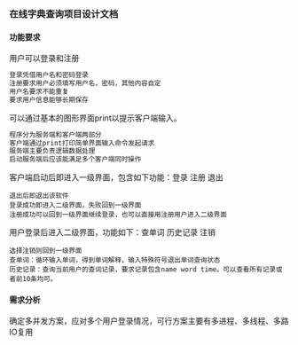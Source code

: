 ### 在线字典查询项目设计文档

#### 功能要求

用户可以登录和注册

```c
登录凭借用户名和密码登录
注册要求用户必须填写用户名，密码，其他内容自定
用户名要求不能重复
要求用户信息能够长期保存
```

可以通过基本的图形界面print以提示客户端输入。

```python
程序分为服务端和客户端两部分
客户端通过print打印简单界面输入命令发起请求
服务端主要负责逻辑数据处理
启动服务端后应该能满足多个客户端同时操作
```

客户端启动后即进入一级界面，包含如下功能：登录    注册    退出

 ```
退出后即退出该软件
登录成功即进入二级界面，失败回到一级界面
注册成功可以回到一级界面继续登录，也可以直接用注册用户进入二级界面
 ```

用户登录后进入二级界面，功能如下：查单词    历史记录    注销

```
选择注销则回到一级界面
查单词：循环输入单词，得到单词解释，输入特殊符号退出单词查询状态
历史记录：查询当前用户的查词记录，要求记录包含name word time。可以查看所有记录或者前10条均可。
```

#### 需求分析

确定多并发方案，应对多个用户登录情况，可行方案主要有多进程、多线程、多路IO复用

